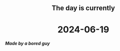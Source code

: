 <h2 align=center>The day is currently</h2>
<h1 align=center><!--TIME BEGIN-->2024-06-19<!--TIME END--></h1>
<h5>Made by a bored guy</h5>
